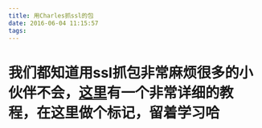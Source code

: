 ```yaml
---
title: 用Charles抓ssl的包
date: 2016-06-04 11:15:57
tags:
---
```



# 我们都知道用ssl抓包非常麻烦很多的小伙伴不会，[这里](http://www.brianjcoleman.com/tutorial-testing-ssl-using-charles-proxy-on-an-ios-device/)有一个非常详细的教程，在这里做个标记，留着学习哈